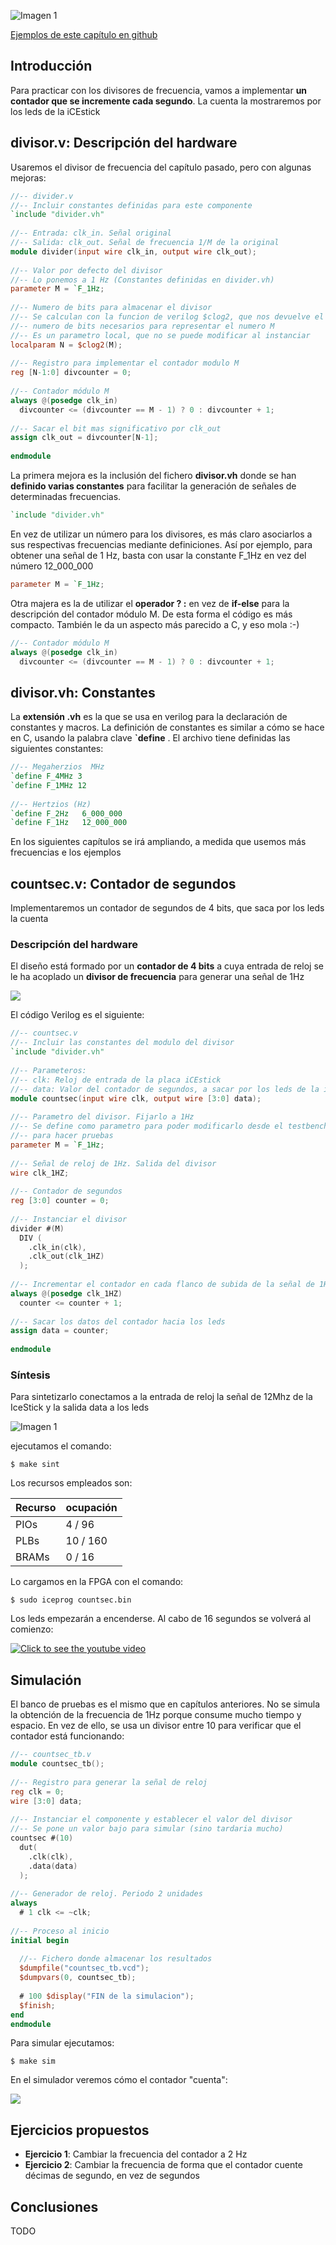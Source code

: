 ![Imagen 1](https://github.com/Obijuan/open-fpga-verilog-tutorial/raw/master/tutorial/ICESTICK/T16-countsec/images/countsec-1.png)

[Ejemplos de este capítulo en github](https://github.com/Obijuan/open-fpga-verilog-tutorial/tree/master/tutorial/ICESTICK/T16-countsec)

## Introducción

Para practicar con los divisores de frecuencia, vamos a implementar **un contador que se incremente cada segundo**. La cuenta la mostraremos por los leds de la iCEstick

## divisor.v: Descripción del hardware

Usaremos el divisor de frecuencia del capítulo pasado, pero con algunas mejoras:

```verilog
//-- divider.v
//-- Incluir constantes definidas para este componente
`include "divider.vh"
    
//-- Entrada: clk_in. Señal original
//-- Salida: clk_out. Señal de frecuencia 1/M de la original
module divider(input wire clk_in, output wire clk_out);
    
//-- Valor por defecto del divisor
//-- Lo ponemos a 1 Hz (Constantes definidas en divider.vh)
parameter M = `F_1Hz;
    
//-- Numero de bits para almacenar el divisor
//-- Se calculan con la funcion de verilog $clog2, que nos devuelve el 
//-- numero de bits necesarios para representar el numero M
//-- Es un parametro local, que no se puede modificar al instanciar
localparam N = $clog2(M);
    
//-- Registro para implementar el contador modulo M
reg [N-1:0] divcounter = 0;
    
//-- Contador módulo M
always @(posedge clk_in)
  divcounter <= (divcounter == M - 1) ? 0 : divcounter + 1;
    
//-- Sacar el bit mas significativo por clk_out
assign clk_out = divcounter[N-1];
    
endmodule
```

La primera mejora es la inclusión del fichero **divisor.vh** donde se han **definido varias constantes** para facilitar la generación de señales de determinadas frecuencias. 

```verilog
`include "divider.vh"
```
En vez de utilizar un número para los divisores, es más claro asociarlos a sus respectivas frecuencias mediante definiciones. Así por ejemplo, para obtener una señal de 1 Hz, basta con usar la constante F_1Hz en vez del número 12_000_000

```verilog
parameter M = `F_1Hz;
```
Otra majera es la de utilizar el **operador ? :**  en vez de **if-else** para la descripción del contador módulo M. De esta forma el código es más compacto. También le da un aspecto más parecido a C, y eso mola :-)

```verilog
//-- Contador módulo M
always @(posedge clk_in)
  divcounter <= (divcounter == M - 1) ? 0 : divcounter + 1;
```

## divisor.vh: Constantes

La **extensión .vh** es la que se usa en verilog para la declaración de constantes y macros. La definición de constantes es similar a cómo se hace en C, usando la palabra clave **`define** . El archivo tiene definidas las siguientes constantes:

```verilog
//-- Megaherzios  MHz
`define F_4MHz 3
`define F_1MHz 12
    
//-- Hertzios (Hz)
`define F_2Hz   6_000_000
`define F_1Hz   12_000_000
```

En los siguientes capítulos se irá ampliando, a medida que usemos más frecuencias e los ejemplos

## countsec.v: Contador de segundos

Implementaremos un contador de segundos de 4 bits, que saca por los leds la cuenta

### Descripción del hardware

El diseño está formado por un **contador de 4 bits** a cuya entrada de reloj se le ha acoplado un **divisor de frecuencia** para generar una señal de 1Hz

![](https://github.com/Obijuan/open-fpga-verilog-tutorial/raw/master/tutorial/ICESTICK/T16-countsec/images/countsec-2.png)

El código Verilog es el siguiente:

```verilog
//-- countsec.v
//-- Incluir las constantes del modulo del divisor
`include "divider.vh"
    
//-- Parameteros:
//-- clk: Reloj de entrada de la placa iCEstick
//-- data: Valor del contador de segundos, a sacar por los leds de la iCEstick
module countsec(input wire clk, output wire [3:0] data);
    
//-- Parametro del divisor. Fijarlo a 1Hz
//-- Se define como parametro para poder modificarlo desde el testbench
//-- para hacer pruebas
parameter M = `F_1Hz;
    
//-- Señal de reloj de 1Hz. Salida del divisor
wire clk_1HZ;
    
//-- Contador de segundos
reg [3:0] counter = 0;
    
//-- Instanciar el divisor
divider #(M)
  DIV (
    .clk_in(clk),
    .clk_out(clk_1HZ)
  );
    
//-- Incrementar el contador en cada flanco de subida de la señal de 1Hz
always @(posedge clk_1HZ)
  counter <= counter + 1;
    
//-- Sacar los datos del contador hacia los leds
assign data = counter;
    
endmodule
```

### Síntesis

Para sintetizarlo conectamos a la entrada de reloj la señal de 12Mhz de la IceStick y la salida data a los leds

![Imagen 1](https://github.com/Obijuan/open-fpga-verilog-tutorial/raw/master/tutorial/ICESTICK/T16-countsec/images/countsec-1.png)

ejecutamos el comando:

    $ make sint

Los recursos empleados son:

| Recurso  | ocupación
|----------|-----------
|PIOs      | 4 / 96
|PLBs      | 10 / 160
|BRAMs     | 0 / 16

Lo cargamos en la FPGA con el comando:

    $ sudo iceprog countsec.bin

Los leds empezarán a encenderse. Al cabo de 16 segundos se volverá al comienzo:

[![Click to see the youtube video](http://img.youtube.com/vi/btzHsdh0Pys/0.jpg)](https://www.youtube.com/watch?v=btzHsdh0Pys)

## Simulación

El banco de pruebas es el mismo que en capítulos anteriores. No se simula la obtención de la frecuencia de 1Hz porque consume mucho tiempo y espacio. En vez de ello, se usa un divisor entre 10 para verificar que el contador está funcionando:

```verilog
//-- countsec_tb.v
module countsec_tb();
    
//-- Registro para generar la señal de reloj
reg clk = 0;
wire [3:0] data;
    
//-- Instanciar el componente y establecer el valor del divisor
//-- Se pone un valor bajo para simular (sino tardaria mucho)
countsec #(10)
  dut(
    .clk(clk),
    .data(data)
  );
    
//-- Generador de reloj. Periodo 2 unidades
always 
  # 1 clk <= ~clk;
    
//-- Proceso al inicio
initial begin
    
  //-- Fichero donde almacenar los resultados
  $dumpfile("countsec_tb.vcd");
  $dumpvars(0, countsec_tb);
    
  # 100 $display("FIN de la simulacion");
  $finish;
end
endmodule
```

Para simular ejecutamos:

    $ make sim

En el simulador veremos cómo el contador "cuenta":

![](https://github.com/Obijuan/open-fpga-verilog-tutorial/raw/master/tutorial/ICESTICK/T16-countsec/images/T16-countsec-sim-1.png)

## Ejercicios propuestos
* **Ejercicio 1**: Cambiar la frecuencia del contador a 2 Hz
* **Ejercicio 2**: Cambiar la frecuencia de forma que el contador cuente décimas de segundo, en vez de segundos

## Conclusiones
TODO


